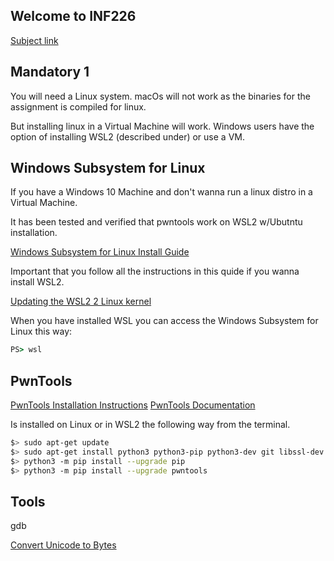 ## Welcome to INF226

[Subject link](www.uib.no/emne/INF226)

## Mandatory 1

You will need a Linux system.
macOs will not work as the binaries for the assignment is compiled for linux.

But installing linux in a Virtual Machine will work.
Windows users have the option of installing WSL2 (described under) or use a VM.

## Windows Subsystem for Linux

If you have a Windows 10 Machine and don't wanna run a linux distro in a Virtual Machine.

It has been tested and verified that pwntools work on WSL2 w/Ubutntu installation.

[Windows Subsystem for Linux Install Guide](https://docs.microsoft.com/en-us/windows/wsl/install-win10)

Important that you follow all the instructions in this quide if you wanna install WSL2.

[Updating the WSL2 2 Linux kernel](https://docs.microsoft.com/en-us/windows/wsl/wsl2-kernel)

When you have installed WSL you can access the Windows Subsystem for Linux this way:

```cmd
PS> wsl
```

## PwnTools

[PwnTools Installation Instructions](http://docs.pwntools.com/en/latest/install.html)
[PwnTools Documentation](http://docs.pwntools.com/en/stable/intro.html)

Is installed on Linux or in WSL2 the following way from the terminal.

```sh
$> sudo apt-get update
$> sudo apt-get install python3 python3-pip python3-dev git libssl-dev libffi-dev build-essential
$> python3 -m pip install --upgrade pip
$> python3 -m pip install --upgrade pwntools
```

## Tools

gdb


[Convert Unicode to Bytes](https://onlineunicodetools.com/convert-unicode-to-bytes)